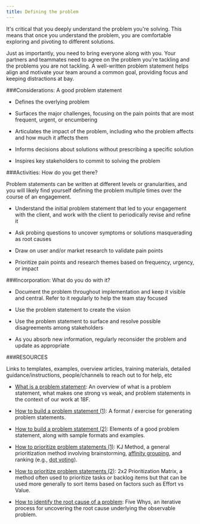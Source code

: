 ```yaml
---
title: Defining the problem
---
```


It's critical that you deeply understand the problem you're solving. This means that once you understand the problem, you are comfortable exploring and pivoting to different solutions. 

Just as importantly, you need to bring everyone along with you. Your partners and teammates need to agree on the problem you're tackling and the problems you are not tackling. A well-written problem statement helps align and motivate your team around a common goal, providing focus and keeping distractions at bay.

###Considerations: A good problem statement

-   Defines the overlying problem

-   Surfaces the major challenges, focusing on the pain points that are most frequent, urgent, or encumbering

-   Articulates the impact of the problem, including who the problem affects and how much it affects them

-   Informs decisions about solutions without prescribing a specific solution

-   Inspires key stakeholders to commit to solving the problem

###Activities: How do you get there?

Problem statements can be written at different levels or granularities, and you will likely find yourself defining the problem multiple times over the course of an engagement.

-   Understand the initial problem statement that led to your engagement with the client, and work with the client to periodically revise and refine it

-   Ask probing questions to uncover symptoms or solutions masquerading as root causes

-   Draw on user and/or market research to validate pain points

-   Prioritize pain points and research themes based on frequency, urgency, or impact

###Incorporation: What do you do with it?

-   Document the problem throughout implementation and keep it visible and central. Refer to it regularly to help the team stay focused

-   Use the problem statement to create the vision

-   Use the problem statement to surface and resolve possible disagreements among stakeholders

-   As you absorb new information, regularly reconsider the problem and update as appropriate

###RESOURCES 

Links to templates, examples, overview articles, training materials, detailed guidance/instructions, people/channels to reach out to for help, etc

-   [What is a problem statement](https://docs.google.com/presentation/d/1KDf3rppwlkZGzNsG-dn1CbkaYWlO8B1H2Is54646A4A/edit#slide=id.g1d7a840d6b_0_78): An overview of what is a problem statement, what makes one strong vs weak, and problem statements in the context of our work at 18F. 

-   [How to build a problem statement (1)](https://medium.com/eightshapes-llc/how-to-build-a-problem-statement-d1f21713720b): A format / exercise for generating problem statements.

-   [How to build a problem statement (2)](https://docs.google.com/document/d/1GjzpUHQZGWG8lEzg8ZAMqRG3tZhaw_V010OUnt9yKeI/edit#): Elements of a good problem statement, along with sample formats and examples.

-   [How to prioritize problem statements (1)](https://methods.18f.gov/discover/kj-method/): KJ Method, a general prioritization method involving brainstorming, [affinity grouping](https://methods.18f.gov/decide/affinity-mapping/), and ranking (e.g., [dot voting](https://methods.18f.gov/discover/dot-voting/)).

-   [How to prioritize problem statements (2)](https://www.mindtheproduct.com/enter-matrix-lean-prioritisation/): 2x2 Prioritization Matrix, a method often used to prioritize tasks or backlog items but that can be used more generally to sort items based on factors such as Effort vs Value.

-   [How to identify the root cause of a problem](https://methods.18f.gov/discover/five-whys/): Five Whys, an iterative process for uncovering the root cause underlying the observable problem.
